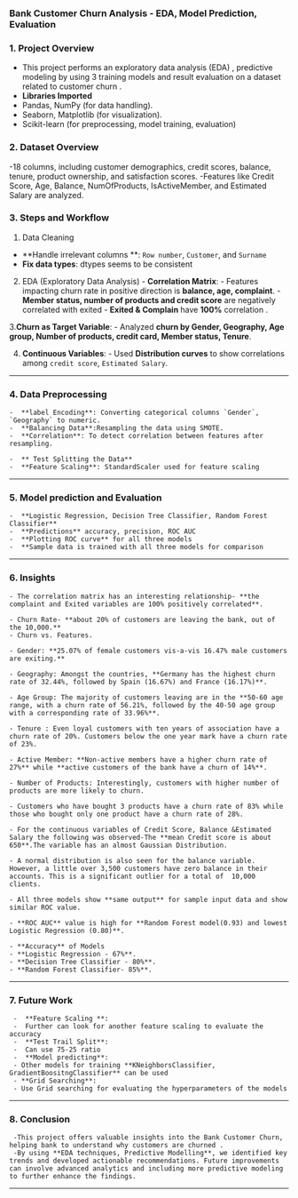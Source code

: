  ### Bank Customer Churn Analysis - EDA, Model Prediction, Evaluation


### 1. Project Overview
  - This project  performs an exploratory data analysis (EDA) , predictive modeling by using 3 training models and result evaluation on a dataset related to customer churn . 
  - **Libraries Imported**
  - Pandas, NumPy (for data handling).
  - Seaborn, Matplotlib (for visualization).
  - Scikit-learn (for preprocessing, model training, evaluation)



### 2. Dataset Overview
   -18 columns, including customer demographics, credit scores, balance, tenure, product ownership, and satisfaction scores.
   -Features like Credit Score, Age, Balance, NumOfProducts, IsActiveMember, and Estimated Salary are analyzed.



### 3. Steps and Workflow
   1. Data Cleaning
   - **Handle irrelevant columns **: `Row number`, `Customer`, and `Surname` 
   - **Fix data types**: dtypes seems to be consistent

   2. EDA (Exploratory Data Analysis)
    - **Correlation Matrix**: 
    - Features impacting churn rate in positive direction is **balance, age, complaint**.
    - **Member status, number of products and credit score** are negatively correlated with exited
    - **Exited & Complain** have **100%** correlation .

   3.**Churn as Target Variable**:
    - Analyzed **churn  by Gender, Geography, Age group, Number of products, credit card, Member status, Tenure**.
  
   4. **Continuous Variables**:
    - Used **Distribution curves** to show correlations among `credit score`, `Estimated Salary`.

---

### 4. Data Preprocessing
    -  **label Encoding**: Converting categorical columns `Gender`, `Geography` to numeric.
    -  **Balancing Data**:Resampling the data using SMOTE.
    -  **Correlation**: To detect correlation between features after resampling.

    -  ** Test Splitting the Data**
    -  **Feature Scaling**: StandardScaler used for feature scaling  

---

### 5. Model prediction and Evaluation
    -  **Logistic Regression, Decision Tree Classifier, Random Forest Classifier**
    -  **Predictions** accuracy, precision, ROC AUC 
    -  **Plotting ROC curve** for all three models
    -  **Sample data is trained with all three models for comparison 

---

### 6. Insights
    - The correlation matrix has an interesting relationship- **the complaint and Exited variables are 100% positively correlated**.
 
    - Churn Rate- **about 20% of customers are leaving the bank, out of the 10,000.**
    - Churn vs. Features.
 
    - Gender: **25.07% of female customers vis-a-vis 16.47% male customers are exiting.**
 
    - Geography: Amongst the countries, **Germany has the highest churn rate of 32.44%, followed by Spain (16.67%) and France (16.17%)**.
 
    - Age Group: The majority of customers leaving are in the **50-60 age range, with a churn rate of 56.21%, followed by the 40-50 age group with a corresponding rate of 33.96%**.
 
    - Tenure : Even loyal customers with ten years of association have a churn rate of 20%. Customers below the one year mark have a churn rate of 23%.

    - Active Member: **Non-active members have a higher churn rate of 27%** while **active customers of the bank have a churn of 14%**.
 
    - Number of Products: Interestingly, customers with higher number of products are more likely to churn.
   
    - Customers who have bought 3 products have a churn rate of 83% while those who bought only one product have a churn rate of 28%.
 
    - For the continuous variables of Credit Score, Balance &Estimated Salary the following was observed-The **mean Credit score is about 650**.The variable has an almost Gaussian Distribution.
 
    - A normal distribution is also seen for the balance variable. However, a little over 3,500 customers have zero balance in their accounts. This is a significant outlier for a total of  10,000 clients.
   
    - All three models show **same output** for sample input data and show similar ROC value.
 
    - **ROC AUC** value is high for **Random Forest model(0.93) and lowest Logistic Regression (0.80)**.
 
    - **Accuracy** of Models
    - **Logistic Regression - 67%**.
    - **Decision Tree Classifier - 80%**.
    - **Random Forest Classifier- 85%**.

---

### 7. Future Work
     -  **Feature Scaling **: 
     -  Further can look for another feature scaling to evaluate the accuracy
     -  **Test Trail Split**:  
     -  Can use 75-25 ratio
     -  **Model predicting**:
     - Other models for training **KNeighborsClassifier, GradientBoositngClassifier** can be used  
     - **Grid Searching**:
     - Use Grid searching for evaluating the hyperparameters of the models

---


### 8. Conclusion
     -This project offers valuable insights into the Bank Customer Churn, helping bank to understand why customers are churned .
     -By using **EDA techniques, Predictive Modelling**, we identified key trends and developed actionable recommendations. Future improvements can involve advanced analytics and including more predictive modeling to further enhance the findings.

---
